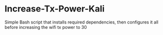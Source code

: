 # Increase-Tx-Power-Kali
Simple Bash script that installs required dependencies, then configures it all before increasing the wifi tx power to 30
